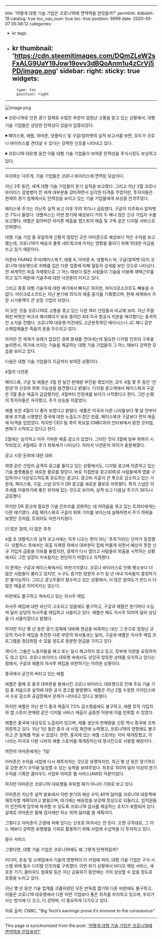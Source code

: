 
---
title: '어떻게 대형 기술 기업은 코로나19에 면역력을 얻었을까?'
permlink: 4dbdxh-19
catalog: true
toc_nav_num: true
toc: true
position: 9999
date: 2020-05-07 05:38:12
categories:
- kr
tags:
- kr
thumbnail: 'https://cdn.steemitimages.com/DQmZLeW2sFxALG9UaY19Jow19ovv3dBQoAnm1u4zCrVj5PD/image.png'
sidebar:
    right:
        sticky: true
widgets:
    -
        type: toc
        position: right
---


![image.png](https://cdn.steemitimages.com/DQmZLeW2sFxALG9UaY19Jow19ovv3dBQoAnm1u4zCrVj5PD/image.png)

◾ 코로나19로 인한 경기 침체로 수많은 부문이 엄청난 고통을 받고 있는 상황에서, 대형 기술 기업들은 상당한 탄력성이 있음이 입증되었다.

 

◾ 페이스북, 애플, 아마존, 넷플릭스 및 구글/알파벳의 실적 보고서를 보면, 모두가 코로나 바이러스를 견뎌낼 수 있다는 강력한 신호를 나타내고 있다.

 

◾ 코로나19 대유행 동안 이들 대형 기술 기업들이 보여준 탄력성을 주식시장도 보상하고 있다. 

-----

우리와는 다르게, 기술 기업들은 코로나 바이러스에 면역된 모습이다.

 

지난 2주 동안, 세계 대형 기술 기업들이 분기 실적을 보고했다. 그리고 지난 3월 코로나 바이러스 감염병이 전 세계 대부분을 강타하면서 심각한 타격을 주었지만, 투자자들은 현재의 경기 침체에서도 탄력성을 보이고 있는 기술 기업들에게 보상을 안겨주었다.

 

페이스북 주가는 지난주 실적 보고 이후 무려 10%나 급등했다. 구글의 지주회사 알파벳은 7%나 올랐다. 넷플릭스는 이번 분기에 예상보다 거의 두 배나 많은 신규 가입자 수를 보고했다. 애플은 잃어버린 아이폰 매출을 앱스토어 매출 및 구독 같은 디지털 서비스로 만회했다.

 

대형 기술 기업 중 유일하게 신통치 않았던 곳은 아마존으로 예상보다 적은 수익을 보고했는데, 코로나19가 배송과 물류 네트워크에 미치는 영향을 줄이기 위해 막대한 자금을 쓰고 있기 때문이다.

 

이른바 FAANG 주식(페이스북 F, 애플 A, 아마존 A, 넷플릭스 N, 구글/알파벳 G)이 코로나19 대유행으로 피해를 입은 다른 업종에 비해 월등히 강세를 보인 것으로 나타났다. 전 세계적인 외출 자제령으로 그 어느 때보다 많은 사람들이 기술을 이용해 재택근무를 하고 있기 때문에 기술주에 대한 낙관론이 커지고 있다. 

 

그리고 종종 대형 기술주에 대한 얘기에서 빠지곤 하지만, 마이크로소프트도 빼놓을 수 없다. 마이크로소프트는 지난 분기에 15%의 매출 증가를 기록했으며, 현재 세계에서 가장 시가총액이 큰 상장 기업이 되었다.

 

이 모든 것을 코로나19로 고통을 겪고 있는 다른 여러 산업들과 비교해 보라. 지난 주말 워런 버핏은 버크셔 해서웨이가 보유 중이던 4대 미국 항공사 지분을 매각했다는 충격적인 소식을 전했다. 코로나19 대유행 이전에도 고군분투하던 메이시스나 JC 페니 같은 소매업체들은 죽음의 문을 두드리고 있다. 

 

하지만 전 세계가 유례가 없었던 경제 봉쇄를 견뎌내는데 필요한 디지털 인프라 구축을 늘리면서, 여기에 쓰이는 기술을 제공하는 대형 기술 기업들이 그 어느 때보다 강력한 모습을 보이고 있다.

 

다음은 대형 기술 기업들이 지금까지 보여준 상황이다.

 

4월의 낙관론

 

페이스북, 구글 및 애플은 3월 한 달간 판매량 부진을 겪었지만, 모두 4월 몇 주 동안 '안정성'의 신호와 회복 가능성을 발견했다고 밝혔다. 디지털 광고계에서 페이스북과 구글은 3월 중순 매출이 급감했지만, 4월부터 안정세를 보이기 시작했다고 한다. 그런 논평이 투자자들은 자극했고, 주가 상승을 이끌었다.

 

애플 또한 4월이 더 좋아 보였다고 밝혔다. 애플은 미국과 다른 나라들보다 몇 달 전부터 봉쇄 조치를 시행했던 중국에 대한 노출도가 컸던 만큼, 페이스북과 구글보다 먼저 매출에 타격을 입었었다. 하지만 CEO 팀 쿡이 목요일 CNBC와의 인터뷰에서 밝힌 것처럼, 변화가 시작되고 있다고 한다.

 

2월에는 심각하고 아주 가파른 매출 감소가 있었다. 그러던 것이 3월에 일부 회복이 시작되었고, 4월에도 추가 회복세가 나타났다. 따라서 낙관론의 여지가 충분해졌다.

 

광고 시장 둔화에 대한 대비

 

여행 같은 산업이 급격히 광고를 줄이고 있는 상황에서도, 디지털 광고에 의존하고 있는 기술 플랫폼들은 새로운 활로를 찾았다. 바로 직접반응 광고(DR)로 사람들에게 앱을 구입하거나 다운로드하도록 유도하는 광고다. 광고비 지출이 큰 폭으로 감소하고 있는 가운데, 페이스북, 구글, 스냅 모두가 DR 광고를 새로운 활로로 지목했다. 특히 스냅은 이 추세를 이용하기에 좋은 위치에 있는 것으로 보이며, 실적 보고 다음날 주가가 36%나 급등했다.

 

하지만 DR 광고에 필요한 기술 인프라를 강화하는 데 어려움을 겪고 있는 트위터에게는 다른 얘기였다. 4월 페이스북과 구글이 회복 기미를 보이는데 실패하면서 주가 하락을 보였던 것처럼, 트위터도 마찬가지였다.

 

더 많은 참여, 더 많은 추측

 

4월 초 넷플릭스의 실적 보고서에는 자주 나오는 편이 아닌 '추측'이라는 단어가 등장했다. 넷플릭스 측에서는 외출 자제령 하에서 대부분이 집에 머물게 되면서 예상치 못한 신규 가입자 급증을 이유를 돌렸지만, 경제가 다시 열리고 사람들이 외출을 시작하는 상황에서도 그런 성장이 지속될지는 판단하기 어렵다고 지적했다.

 

이 문제는 구글과 페이스북에서도 마찬가지였다. 코로나 바이러스로 인해 평소보다 더 많은 사람들이 몰리고 있지만, 누구도 증가한 방문자 수가 일 년 내내 지속될지 결정하기란 불가능하다. 그리고 광고주들이 철수하고 있는 상황에서, 더 많은 참여도가 반드시 더 많은 매출로 이어지지는 않는다.

 

비판에도 불구하고 계속되고 있는 자사주 매입

 

자사주 매입에 대한 비난이 고조되고 있음에도 불구하고, 구글과 애플은 분기마다 수십억 달러 상당의 자사주를 매입하고 사들이고 있다. 애플만 해도 자사주 500억 달러 상당을 더 사들이겠다고 밝혔다.

 

하지만 지난 몇 년 동안 경기 침체에 대비해 현금을 비축하는 대신 그 돈으로 엄청난 규모의 자사주 매입을 추진한 다른 부문의 회사들과는 달리, 구글과 애플은 자사주 매입 프로그램을 정당화할 수 있을 정도로 충분한 현금을 가지고 있다.

 

게다가, 그들은 노동자들을 해고 또는 일시 해고하지 않고 있고, 정부에 지원을 요청하지도 않고 있다. 코로나 바이러스 대유행 속에서도 상당히 양호한 상태를 유지하고 있다는 점에서, 구글과 애플의 자사주 매입을 비판하기는 어려운 상황이다.

 

중국에서 굳건히 버티고 있는 애플

 

애플은 올해 초 중국 대부분을 봉쇄시킨 코로나 바이러스 대유행으로 인해 주요 기술 기업 중 처음으로 실적에 대한 공식 경고를 발령했다. 애플은 지난 2월 수정한 가이던스에서 수요 감소와 공급망에서 문제가 나타내고 있다고 밝혔다.

 

하지만 애플은 지난 분기 중국 매출이 7.5% 감소했음에도 불구하고, 애플 뮤직 가입자와 앱 스토어 판매량 같은 디지털 서비스 매출이 급증한 덕분에 이를 만회할 수 있었다.

 

애플은 중국에 대규모로 노출되어 있으며, 제품 생산과 판매량을 신장 역시 중국에 크게 의존하고 있다. 지난 1년 동안 중국 내 사업 재건에 노력했고, 코로나19의 영향에도 불구하고 큰 침체를 막을 수 있었다. 한편, 중국에 있는 애플 스토어는 이미 재개장했고, 이 나라는 미국과 다른 나라의 애플 스토어를 재개장하는데 청사진으로 사용할 예정이다.

 

여전히 아마존에게는 '1일'

 

아마존은 수익을 사업에 다시 재투자하는 것으로 유명하지만, 최근 몇 년 동안 정기적으로 강한 분기 수익을 달성할 수 있는 능력을 보여주었다. 최초로 100억 달러 이상의 분기 수익을 기록한 클라우드 사업부 아마존 웹 서비스(AWS) 덕분이었다.

 

하지만 아마존은 코로나19 대유행을 후퇴할 때가 아니라 기회로 보고 있다.

 

아마존은 지난주 실적 발표에서 이번 분기의 예상 수익 40억 달러를 코로나19 대응책에 재투자할 계획이라고 밝혔으며, 여기에는 배송망을 보강해 정상으로 되돌리고, 임직원들이 안전하게 업무에 복귀할 수 있도록 코로나19 검사를 제공하는 조치가 포함되어 있다. 실제로 아마존은 올해 검사에만 최소 10억 달러를 쓸 계획이다.

 

그렇다고 아마존이 곤경에 처해 있다는 신호로 여겨서는 안 된다. 오랜 규칙대로, 그 어느 때보다 강력한 유행병을 기회로 활용하기 위해 사업에 수십억을 더 투자하고 있다. 

 

필수 서비스

 

그렇다면, 대형 기술 기업은 코로나19에도 왜 그렇게 탄력적일까?

 

미디어, 운송 및 소매업에서 기술의 영향력이 더 커짐에 따라, 대형 기술 기업은 구식 시스템 위에 필수 디지털 인프라를 구축했다. 이번 위기 상황에서 비디오 채팅 서비스, 새로운 기기, 클라우드 컴퓨팅 등은 지난 금융위기 동안에는 거의 상상할 수 없을 정도로 호황을 누리고 있다.

 

지난 몇 년 동안 기술 업계를 괴롭혀왔던 모든 반독점 열기와 다른 비판에도 불구하고, 이들은 코로나19 대유행에서 다른 어떤 기업보다 좋은 위치를 차지하고 있으며, 우리가 사는 방식에 더 크고, 더 강하며, 더 중요하게 다가오고 있다.

 

자료 출처: CNBC, "Big Tech’s earnings prove it’s immune to the coronavirus"

- - -

This page is synchronized from the post: ['어떻게 대형 기술 기업은 코로나19에 면역력을 얻었을까?'](https://steemit.com/@pius.pius/4dbdxh-19)
